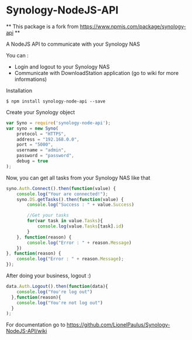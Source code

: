 # Synology-NodeJS-API

** This package is a fork from https://www.npmjs.com/package/synology-api **

A NodeJS API to communicate with your Synology NAS

You can :
- Login and logout to your Synology NAS
- Communicate with DownloadStation application (go to wiki for more informations)

Installation
```shell
$ npm install synology-node-api --save
```

Create your Synology object
```javascript
var Syno = require('synology-node-api');
var syno = new Syno(
    protocol = "HTTPS",
    address = "192.168.0.0",
    port = "5000",
    username = "admin",
    password = "password",
    debug = true
);
```

Now, you can get all tasks from your Synology NAS like that
```javascript
syno.Auth.Connect().then(function(value) {
    console.log("Your are connected!");
    syno.DS.getTasks().then(function(value) {
        console.log("Success : " + value.Success)

        //Get your tasks
        for(var task in value.Tasks){
            console.log(value.Tasks[task].id)
        }
    }, function(reason) {
        console.log("Error : " + reason.Message)
    })
}, function(reason) {
    console.log("Error : " + reason.Message);
});
```

After doing your business, logout :)
```javascript
data.Auth.Logout().then(function(data){
    console.log("You're log out")
  },function(reason){
    console.log("You're not log out")  
  }
);
```

For documentation go to https://github.com/LionelPaulus/Synology-NodeJS-API/wiki
